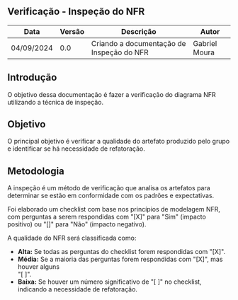 ## Verificação - Inspeção do NFR

|    Data    | Versão |      Descrição      |        Autor     |
|------------|--------|---------------------|------------------|
| 04/09/2024 |  0.0   | Criando a documentação de Inspeção do NFR | Gabriel Moura |

## Introdução

O objetivo dessa documentação é fazer a verificação do diagrama NFR utilizando a técnica de inspeção.

## Objetivo

O principal objetivo é verificar a qualidade do artefato produzido pelo grupo e identificar se há necessidade de refatoração.

## Metodologia

A inspeção é um método de verificação que analisa os artefatos para determinar se estão em conformidade com os padrões e expectativas.

Foi elaborado um checklist com base nos princípios de modelagem NFR, com perguntas a serem respondidas com "[X]" para "Sim" (impacto positivo) ou "[]" para "Não" (impacto negativo).

A qualidade do NFR será classificada como:

* **Alta:**  Se todas as perguntas do checklist forem respondidas com "[X]".
* **Média:** Se a maioria das perguntas forem respondidas com "[X]", mas houver alguns <br> "[ ]".
* **Baixa:** Se houver um número significativo de "[ ]" no checklist, indicando a necessidade de refatoração.

